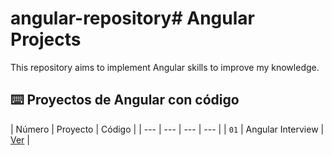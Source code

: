 # angular-repository# Angular Projects

This repository aims to implement Angular skills to improve my knowledge.

## ⌨️ Proyectos de Angular con código

| Número | Proyecto | Código |
| --- | --- | --- | --- |
| `01` | Angular Interview | [Ver](projects/01-interview-angular) |